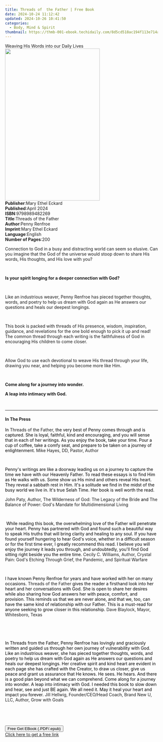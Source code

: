 ```yaml
---
title: Threads of  the Father | Free Book
date: 2024-10-24 11:12:42
updated: 2024-10-26 10:41:50
categories:
  - Body, Mind & Spirit
thumbnail: https://thmb-001-ebook.techidaily.com/8d5cd518ac194f113e714af0fec9330570367af73d63c1eb63af6588231ad0e2.jpg
---
```

<main id="book-container">
  <div class="flex flex-col">
    <div class="book-brief flex-1 py-6 px-4 sm:p-6 md:py-10 md:px-8">
      <!-- brief-->
      <div class="book-brief-main">Weaving His Words into our Daily Lives</div>
    </div>
    <div
      class="book-meta-info flex-1 grid gap-4 col-start-1 col-end-3 row-start-1 sm:mb-6 sm:grid-cols-4 lg:gap-6 lg:col-start-2 lg:row-end-6 lg:row-span-6 lg:mb-0"
    >
      <div
        class="book-meta-info-left place-content-center mt-4 p-4 text-sm leading-6 col-start-2 col-span-2 dark:text-slate-400"
      >
        <img
          class="w-full h-500 object-cover rounded-lg sm:h-255 sm:col-span-2 lg:col-span-full"
          src="https://img-001-ebook.techidaily.com/6222af29d5fa7575a80c774f05e4af8444a8969e626ecf8b1fde23460e733ef4.jpg"
          alt=""
          width="312"
          height="500"
        />
      </div>
      <div
        class="book-meta-info-right mt-2 col-start-1 row-start-2 col-span-3 self-center"
      >
        <!-- meta data  -->
        <div class="flex flex-col px-4 md:px-8">
          <div class="flex-1">
            <strong>Publisher</strong>:<span class="px-2"
              >Mary Ethel Eckard</span
            >
          </div>
          <div class="flex-1">
            <strong>Published</strong>:<span class="px-2">April 2024</span>
          </div>
          <div class="flex-1">
            <strong>ISBN</strong>:<span class="px-2">9798989482269</span>
          </div>
          <div class="flex-1">
            <strong>Title</strong>:<span class="px-2"
              >Threads of the Father</span
            >
          </div>
          <div class="flex-1">
            <strong>Author</strong>:<span class="px-2">Penny Renfroe</span>
          </div>
          <div class="flex-1">
            <strong>Imprint</strong>:<span class="px-2">Mary Ethel Eckard</span>
          </div>
          <div class="flex-1">
            <strong>Language</strong>:<span class="px-2">English</span>
          </div>
          <div class="flex-1">
            <strong>Number of Pages</strong>:<span class="px-2">200</span>
          </div>
        </div>
      </div>
    </div>
    <div class="book-description flex-1 py-6 px-4 sm:p-6 md:py-10 md:px-8">
      <div class="book-description-main">
        <div accordion-content="" id="description">
          <p class="ql-align-justify">
            Connection to God in a busy and distracting world can seem so
            elusive. Can you imagine that the God of the universe would stoop
            down to share His words, His thoughts, and His love with you?
          </p>
          <p class="ql-align-center">&nbsp;</p>
          <p class="ql-align-center">
            <strong
              >Is your spirit longing for a deeper connection with God?</strong
            >
          </p>
          <p>&nbsp;</p>
          <p>
            Like an industrious weaver, Penny Renfroe has pieced together
            thoughts, words, and poetry to help us dream with God again as He
            answers our questions and heals our deepest longings.
          </p>
          <p>&nbsp;</p>
          <p>
            This book is packed with threads of His presence, wisdom,
            inspiration, guidance, and revelations for the one bold enough to
            pick it up and read! The common thread through each writing is the
            faithfulness of God in encouraging His children to come closer.
          </p>
          <p>&nbsp;</p>
          <p>
            Allow God to use each devotional to weave His thread through your
            life, drawing you near, and helping you become more like Him.
          </p>
          <p>&nbsp;</p>
          <p class="ql-align-center">
            <strong>Come along for a journey into wonder.</strong>
          </p>
          <p class="ql-align-center">
            <strong>A leap into intimacy with God.</strong>
          </p>
          <p><br /></p>
        </div>
        <div class="accordion-fader"></div>
      </div>
    </div>
    <div class="book-excerpts flex-1 py-6 px-4 sm:p-6 md:py-10 md:px-8">
      <!-- excerpts-->
      <div class="book-excerpts-main">
        <hr />
        <h4 class="placeholder placeholder-heading">
          <span>In The Press</span>
        </h4>
        <p></p>
        <p>
          <span style="color: rgba(0, 0, 0, 1)">In </span>Threads of the Father,
          <span style="color: rgba(0, 0, 0, 1)">the very best of</span>
          <span style="color: rgba(0, 0, 0, 1)"
            >Penny comes through and is captured. She is loyal, faithful, kind
            and encouraging, and you will sense that in each of her writings. As
            you enjoy the book, take your time. Pour a cup of coffee, take a
            comfy seat, and prepare to be taken on a journey of enlightenment. </span
          >Mike Hayes, DD, Pastor, Author
        </p>
        <p><br /></p>
        <p>
          <span style="color: rgba(0, 0, 0, 1)"
            >Penny's writings are like a doorway leading us on a journey to
            capture the time we have with our Heavenly Father. To read these
            essays is to find Him as He walks with us. Some show us His mind and
            others reveal His heart. They reveal a sabbath rest in Him. It's a
            solitude we find in the midst of the busy world we live in. It's
            true Selah Time. Her book is well worth the read.
          </span>
        </p>
        <p>
          John Paty, Author, The Wilderness of God: The Legacy of the Bride
          <span style="color: rgba(0, 0, 0, 1)">and </span>The Balance of Power:
          God's Mandate for Multidimensional Living
        </p>
        <p><br /></p>
        <p>
          <span style="color: rgba(0, 0, 0, 1)"
            >&nbsp;While reading this book, the overwhelming love of the Father
            will penetrate your heart. Penny has partnered with God and found
            such a beautiful way to speak His truths that will bring clarity and
            healing to any soul. If you have found yourself hungering to hear
            God's voice, whether in a difficult season or for the first time
            ever, I greatly recommend this read. I believe you will enjoy the
            journey it leads you through, and undoubtedly, you'll find God
            sitting right beside you the entire time. </span
          >Cecily C. Williams, Author, Crystal Pain: God's Etching Through
          Grief, the Pandemic, and Spiritual Warfare
        </p>
        <p><span style="color: rgba(0, 0, 0, 1)">&nbsp;</span></p>
        <p>
          <span style="color: rgba(0, 0, 0, 1)"
            >I have known Penny Renfroe for years and have worked with her on
            many occasions. </span
          >Threads of the Father<span style="color: rgba(0, 0, 0, 1)">
            gives the reader a firsthand look into her heart and her
            conversations with God. She is open to share her desires while also
            sharing how God answers her with peace, comfort, and provision. This
            reminds us that we are never alone, and that we, too, can have the
            same kind of relationship with our Father. This is a must-read for
            anyone seeking to grow closer in this relationship. </span
          >Dave Blaylock, Mayor, Whitesboro, Texas
        </p>
        <p class="ql-align-right">
          <span style="color: rgba(0, 0, 0, 1)">&nbsp;</span>
        </p>
        <p><br /></p>
        <p>
          <span style="color: rgba(0, 0, 0, 1)"
            >In Threads from the Father, Penny Renfroe has lovingly and
            graciously written and guided us through her own journey of
            vulnerability with God. Like an industrious weaver, she has pieced
            together thoughts, words, and poetry to help us dream with God again
            as He answers our questions and heals our deepest longings. Her
            creative spirit and kind heart are evident in each page she has
            crafted with the Creator, to draw us closer, give us peace and grant
            us assurance that He knows. He sees. He hears. And there is a good
            plan beyond what we can comprehend. Come along for a journey into
            wonder. A leap into intimacy with God. I needed this book to slow
            down and hear, see and just BE again. We all need it. May it heal
            your heart and impact you forever. </span
          >Jill Hellwig, Founder/CEO/Head Coach, Brand New U, LLC, Author, Grow
          with Goals
        </p>
        <p class="ql-align-right"><br /></p>
        <p><br /></p>
        <p></p>
      </div>
    </div>
    <div
      class="book-about-author flex-1 py-6 px-4 sm:p-6 md:py-10 md:px-8"
    ></div>
    <div class="book-free-get flex-1 py-6 px-4 sm:p-6 md:py-10 md:px-8">
      <button
        id="btn-free-get"
        class="bg-blue-500 hover:bg-blue-700 text-white font-bold py-2 px-4 rounded"
      >
        Free Get EBook (.PDF/.epub)
      </button>
      <div id="countdown-display" class="px-2 text-lg mt-2"></div>
      <a
        id="free-link"
        class="hidden bg-blue-500 hover:bg-blue-700 text-white font-bold py-2 px-4 rounded"
        href="https://www.ebooks.com/en-us/book/211322957/threads-of-the-father/penny-renfroe/"
        target="_blank"
        >Click here to get a free link</a
      >
    </div>
    <script>
      let countdownTime = 0;
      let countdownInterval = null;
      document
        .getElementById('btn-free-get')
        .addEventListener('click', startCountdown);
      function startCountdown() {
        countdownTime = new Date().getTime() + 60000 * 3;
        countdownInterval = setInterval(updateCountdown, 1000);
        document.getElementById('btn-free-get').disabled = true;
        document
          .getElementById('btn-free-get')
          .classList.add('bg-gray-500', 'cursor-not-allowed');
      }
      function updateCountdown() {
        let currentTime = new Date().getTime();
        let timeLeft = countdownTime - currentTime;
        let secondsLeft = Math.floor(timeLeft / 1000);
        document.getElementById('countdown-display').innerHTML =
          `Remaining time: ${secondsLeft} seconds.`;
        if (secondsLeft <= 0) {
          clearInterval(countdownInterval);
          document.getElementById('btn-free-get').classList.add('hidden');
          document.getElementById('free-link').classList.remove('hidden');
          document.getElementById('countdown-display').innerHTML = '';
        }
      }
    </script>
  </div>
</main>
